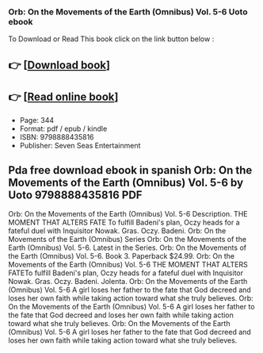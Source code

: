 ### Orb: On the Movements of the Earth (Omnibus) Vol. 5-6 Uoto ebook

To Download or Read This book click on the link button below :

## 👉  [**[Download book](http://ebooksharez.info/download.php?group=book&from=github.com&id=717474&lnk=1066 "Download book")**]

## 👉  [**[Read online book](http://ebooksharez.info/download.php?group=book&from=github.com&id=717474&lnk=1066 "Read online book")**]


* Page: 344
* Format: pdf / epub / kindle
* ISBN: 9798888435816
* Publisher: Seven Seas Entertainment



## Pda free download ebook in spanish Orb: On the Movements of the Earth (Omnibus) Vol. 5-6 by Uoto 9798888435816 PDF



 Orb: On the Movements of the Earth (Omnibus) Vol. 5-6 Description. THE MOMENT THAT ALTERS FATE To fulfill Badeni&#039;s plan, Oczy heads for a fateful duel with Inquisitor Nowak. Gras. Oczy. Badeni.
 Orb: On the Movements of the Earth (Omnibus) Series Orb: On the Movements of the Earth (Omnibus) Vol. 5-6. Latest in the Series. Orb: On the Movements of the Earth (Omnibus) Vol. 5-6. Book 3. Paperback $24.99.
 Orb: On the Movements of the Earth (Omnibus) Vol. 5-6 THE MOMENT THAT ALTERS FATETo fulfill Badeni&#039;s plan, Oczy heads for a fateful duel with Inquisitor Nowak. Gras. Oczy. Badeni. Jolenta.
 Orb: On the Movements of the Earth (Omnibus) Vol. 5-6 A girl loses her father to the fate that God decreed and loses her own faith while taking action toward what she truly believes.
 Orb: On the Movements of the Earth (Omnibus) Vol. 5-6 A girl loses her father to the fate that God decreed and loses her own faith while taking action toward what she truly believes.
 Orb: On the Movements of the Earth (Omnibus) Vol. 5-6 A girl loses her father to the fate that God decreed and loses her own faith while taking action toward what she truly believes.





